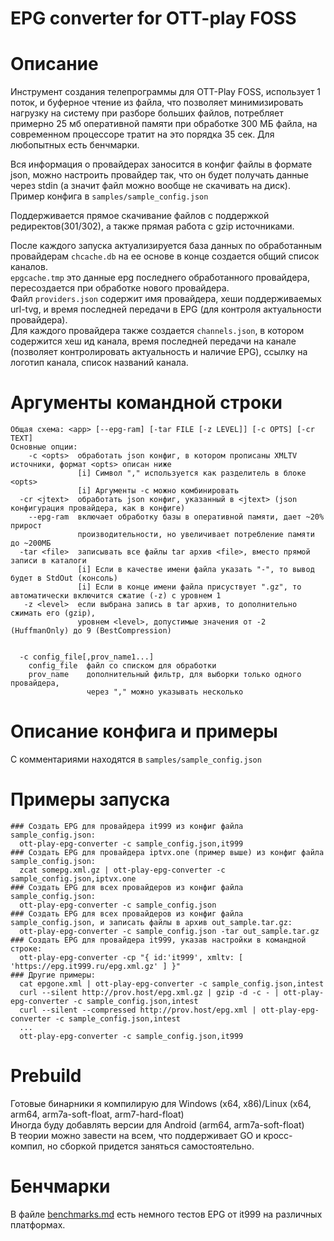 # EPG converter for OTT-play FOSS

# Описание
Инструмент создания телепрограммы для OTT-Play FOSS, использует 1 поток, и буферное чтение из файла, что позволяет минимизировать нагрузку на систему при разборе больших файлов, потребляет примерно 25 мб оперативной памяти при обработке 300 МБ файла, на современном процессоре тратит на это порядка 35 сек. Для любопытных есть бенчмарки.

Вся информация о провайдерах заносится в конфиг файлы в формате json, можно настроить провайдер так, что он будет получать данные через stdin (а значит файл можно вообще не скачивать на диск). Пример конфига в `samples/sample_config.json`

Поддерживается прямое скачивание файлов с поддержкой редиректов(301/302), а также прямая работа с gzip источниками.

После каждого запуска актуализируется база данных по обработанным провайдерам `chcache.db` на ее основе в конце создается общий список каналов.\
`epgcache.tmp` это данные epg последнего обработанного провайдера, пересоздается при обработке нового провайдера.\
Файл `providers.json` содержит имя провайдера, хеши поддерживаемых url-tvg, и время последней передачи в EPG (для контроля актуальности провайдера).\
Для каждого провайдера также создается `channels.json`, в котором содержится хеш ид канала, время последней передачи на канале (позволяет контролировать актуальность и наличие EPG), ссылку на логотип канала, список названий канала.


# Аргументы командной строки
```
Общая схема: <app> [--epg-ram] [-tar FILE [-z LEVEL]] [-c OPTS] [-cr TEXT]
Основные опции:
    -c <opts>  обработать json конфиг, в котором прописаны XMLTV источники, формат <opts> описан ниже
               [i] Символ "," используется как разделитель в блоке <opts>
               [i] Aргументы -c можно комбинировать
  -cr <jtext>  обработать json конфиг, указанный в <jtext> (json конфигурация провайдера, как в конфиге)
    --epg-ram  включает обработку базы в оперативной памяти, дает ~20% прирост
               производительности, но увеличивает потребление памяти до ~200МБ
  -tar <file>  записывать все файлы tar архив <file>, вместо прямой записи в каталоги
               [i] Eсли в качестве имени файла указать "-", то вывод будет в StdOut (консоль)
               [i] Eсли в конце имени файла присуствует ".gz", то автоматически включится сжатие (-z) с уровнем 1
   -z <level>  если выбрана запись в tar архив, то дополнительно сжимать его (gzip),
               уровнем <level>, допустимые значения от -2 (HuffmanOnly) до 9 (BestCompression)


  -c config_file[,prov_name1...]
    config_file  файл со списком для обработки
    prov_name    дополнительный фильтр, для выборки только одного провайдера,
                 через "," можно указывать несколько
```


# Описание конфига и примеры
  С комментариями находятся в `samples/sample_config.json`

# Примеры запуска
```
### Создать EPG для провайдера it999 из конфиг файла sample_config.json:
  ott-play-epg-converter -c sample_config.json,it999
### Создать EPG для провайдера iptvx.one (пример выше) из конфиг файла sample_config.json:
  zcat somepg.xml.gz | ott-play-epg-converter -c sample_config.json,iptvx.one
### Создать EPG для всех провайдеров из конфиг файла sample_config.json:
  ott-play-epg-converter -c sample_config.json
### Создать EPG для всех провайдеров из конфиг файла sample_config.json, и записать файлы в архив out_sample.tar.gz:
  ott-play-epg-converter -c sample_config.json -tar out_sample.tar.gz
### Создать EPG для провайдера it999, указав настройки в командной строке:
  ott-play-epg-converter -cp "{ id:'it999', xmltv: [ 'https://epg.it999.ru/epg.xml.gz' ] }"
### Другие примеры:
  cat epgone.xml | ott-play-epg-converter -c sample_config.json,intest
  curl --silent http://prov.host/epg.xml.gz | gzip -d -c - | ott-play-epg-converter -c sample_config.json,intest
  curl --silent --compressed http://prov.host/epg.xml | ott-play-epg-converter -c sample_config.json,intest
  ...
  ott-play-epg-converter -c sample_config.json,it999
```


# Prebuild
Готовые бинарники я компилирую для Windows (x64, x86)/Linux (x64, arm64, arm7a-soft-float, arm7-hard-float)\
Иногда буду добавлять версии для Android (arm64, arm7a-soft-float)\
В теории можно завести на всем, что поддерживает GO и кросс-компил, но сборкой придется заняться самостоятельно.


# Бенчмарки
В файле [benchmarks.md](benchmarks.md) есть немного тестов EPG от it999 на различных платформах.